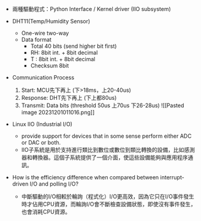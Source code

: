 * 兩種驅動程式：Python Interface / Kernel driver (IIO subsystem)
* DHT11(Temp/Humidity Sensor)
	* One-wire two-way
	* Data format
		* Total 40 bits (send higher bit first)
		* RH: 8bit int. + 8bit decimal
		* T   : 8bit int. + 8bit decimal
		* Checksum 8bit
* Communication Process
	1. Start: MCU先下再上 (下>18ms，上20-40us)
	2. Response: DHT先下再上 (下上都80us)
	3. Transmit: Data bits (threshold 50us 上70us 下26-28us)
![[Pasted image 20231201011016.png]]

* Linux IIO (Industrial I/O)
	* provide support for devices that in some sense perform either ADC or DAC or both.
	* IIO子系統是用於支持進行類比到數位或數位到類比轉換的設備，比如感測器和轉換器。這個子系統提供了一個介面，使這些設備能夠與應用程序通訊。
* How is the efficiency difference when compared between interrupt-driven I/O and polling I/O?
	* 中斷驅動的I/O相較於輪詢（程式化）I/O更高效，因為它只在I/O事件發生時才佔用CPU資源，而輪詢I/O會不斷檢查設備狀態，即使沒有事件發生，也會消耗CPU資源。